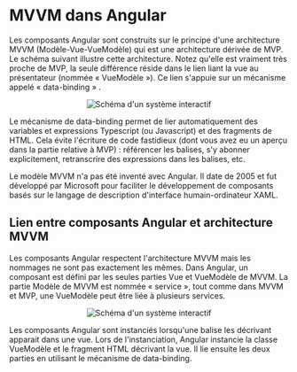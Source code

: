 # MVVM dans Angular

Les composants Angular sont construits sur le principe d'une architecture MVVM (Modèle-Vue-VueModèle) qui est une architecture dérivée de MVP. Le schéma suivant illustre cette architecture. Notez qu'elle est vraiment très proche de MVP, la seule différence réside dans le lien liant la vue au présentateur (nommée « VueModèle »). Ce lien s'appuie sur un mécanisme appelé « data-binding » . 

<div style="text-align:center">
    <img src   = "local://assets/archi/schema_VI-2_vue_g.png"
         alt   = "Schéma d'un système interactif"
         style = "max-width: min(100%, 714px);"
         />
</div>

Le mécanisme de data-binding permet de lier automatiquement des variables et expressions Typescript (ou Javascript) et des fragments de HTML. Cela évite l'écriture de code fastidieux (dont vous avez eu un aperçu dans la partie relative à MVP) : référencer les balises, s'y abonner explicitement, retranscrire des expressions dans les balises, etc.

Le modèle MVVM n'a pas été inventé avec Angular. Il date de 2005 et fut développé par Microsoft pour faciliter le développement de composants basés sur le langage de description d'interface humain-ordinateur XAML.

## Lien entre composants Angular et architecture MVVM

Les composants Angular respectent l'architecture MVVM mais les nommages ne sont pas exactement les mêmes. Dans Angular, un composant est défini par les seules parties Vue et VueModèle de MVVM. La partie Modèle de MVVM est nommée « service », tout comme dans MVVM et MVP, une VueModèle peut être liée à plusieurs services.

<div style="text-align:center">
    <img src   = "local://assets/archi/schema_VI.3.1_Plan_de_travail_1.png"
         alt   = "Schéma d'un système interactif"
         style = "max-width: min(100%, 797px);"
         />
</div>

Les composants Angular sont instanciés lorsqu'une balise les décrivant apparait dans une vue. Lors de l'instanciation, Angular instancie la classe VueModèle et le fragment HTML décrivant la vue. Il lie ensuite les deux parties en utilisant le mécanisme de data-binding.

